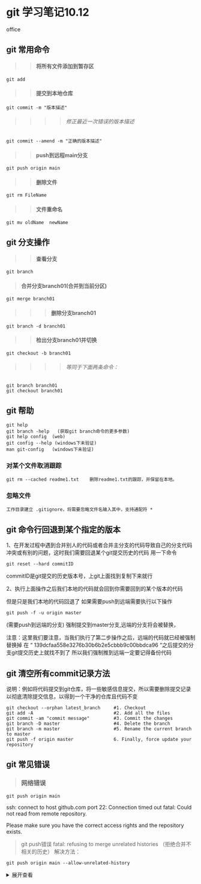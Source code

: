 # git 学习笔记10.12

office

## git 常用命令

>>#### 将所有文件添加到暂存区
	git add 
>>#### 提交到本地仓库
	git commit -m "版本描述"
>>>>###### 修正最近一次错误的版本描述
	git commit --amend -m "正确的版本描述"	
>>#### push到远程main分支
	git push origin main

>>#### 删除文件
	git rm FileName
>>#### 文件重命名
	git mv oldName  newName

## git 分支操作
>>#### 查看分支
	git branch
>#### 合并分支branch01(合并到当前分区)
	git merge branch01
>>>#### 删除分支branch01
	git branch -d branch01
>>#### 检出分支branch01并切换
	git checkout -b branch01
>>>>###### 等同于下面两条命令：
	git branch branch01
	git checkout branch01

## git 帮助
	git help
	git branch -help   (获取git branch命令的更多参数)  
	git help config  (web)
	git config --help (windows下未验证)
	man git-config   (windows下未验证)


### 对某个文件取消跟踪

	git rm --cached readme1.txt    删除readme1.txt的跟踪，并保留在本地。

### 忽略文件
    工作目录建立 .gitignore，将需要忽略文件名输入其中，支持通配符 *





## git 命令行回退到某个指定的版本

1、在开发过程中遇到合并别人的代码或者合并主分支的代码导致自己的分支代码冲突或有别的问题，这时我们需要回退某个git提交历史的代码 用一下命令

	git reset --hard commitID

commitID是git提交的历史版本号，上git上面找到复制下来就行


2、执行上面操作之后我们本地的代码就会回到你需要回到的某个版本的代码

但是只是我们本地的代码回退了 如果需要push到远端需要执行以下操作

	git push -f -u origin master

(需要push到远端的分支)
强制提交到master分支,远端的分支将会被替换，

注意：这里我们要注意，当我们执行了第二步操作之后，远端的代码就已经被强制替换掉 在 “ 139dcfaa558e3276b30b6b2e5cbbb9c00bbdca96  “之后提交的分支git提交历史上就找不到了 所以我们强制推到远端一定要记得备份代码







## git 清空所有commit记录方法

说明：例如将代码提交到git仓库，将一些敏感信息提交，所以需要删除提交记录以彻底清除提交信息，以得到一个干净的仓库且代码不变

	git checkout --orphan latest_branch		#1. Checkout
	git add -A								#2. Add all the files
	git commit -am "commit message" 		#3. Commit the changes
	git branch -D master 					#4. Delete the branch
	git branch -m master 					#5. Rename the current branch to master
	git push -f origin master				6. Finally, force update your repository





## git 常见错误
 > ### 网络错误

	git push origin main
ssh: connect to host github.com port 22: Connection timed out
fatal: Could not read from remote repository.

Please make sure you have the correct access rights
and the repository exists.



 > git push错误
fatal: refusing to merge unrelated histories
（拒绝合并不相关的历史）
解决方法：

	git push origin main --allow-unrelated-history


<details>
<summary>
展开查看
</summary>
<pre><code>
dfasdfasfdas
fddsfasfdasfd
asdfasfdasfdas
</code></pre>
</details>






